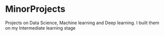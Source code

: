 # MinorProjects
Projects on Data Science, Machine learning and Deep learning. I built them on my Intermediate learning stage
